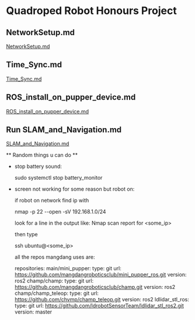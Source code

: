 # Quadroped Robot Honours Project

## NetworkSetup.md

[NetworkSetup.md](NetworkSetup.md)

## Time_Sync.md

[Time_Sync.md](Time_Sync.md)

## ROS_install_on_pupper_device.md

[ROS_install_on_pupper_device.md](ROS_install_on_pupper_device.md)

## Run SLAM_and_Navigation.md

[SLAM_and_Navigation.md](SLAM_and_Navigation.md)


** Random things u can do **
* stop battery sound:
  
  sudo systemctl stop battery_monitor 

* screen not working for some reason but robot on:
  
  if robot on network find ip with
  
  nmap -p 22 --open -sV 192.168.1.0/24
  
  look for a line in the output like: Nmap scan report for <some_ip>
  
  then type

  ssh ubuntu@<some_ip>


  all the repos mangdang uses are:

  repositories:
  main/mini_pupper:
    type: git
    url: https://github.com/mangdangroboticsclub/mini_pupper_ros.git
    version: ros2
  champ/champ:
    type: git
    url: https://github.com/mangdangroboticsclub/champ.git
    version: ros2
  champ/champ_teleop:
    type: git
    url: https://github.com/chvmp/champ_teleop.git
    version: ros2
  ldlidar_stl_ros:
    type: git
    url: https://github.com/ldrobotSensorTeam/ldlidar_stl_ros2.git
    version: master
